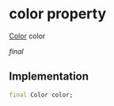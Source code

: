 


# color property






[Color](https://api.flutter.dev/flutter/dart-ui/Color-class.html) color
  
_final_






## Implementation

```dart
final Color color;


```







